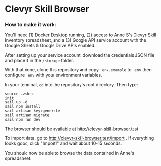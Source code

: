 # Clevyr Skill Browser

### How to make it work:

You'll need (1) Docker Desktop running, (2) access to Anne S's Clevyr Skill Inventory spreadsheet, and a (3) Google API service account with the Google Sheets & Google Drive APIs enabled. 

After setting up your service account, download the credentials JSON file and place it in the `/storage` folder.

With that done, clone this repository and copy `.env.example` to `.env` then configure `.env` with your environment variables.

In your terminal, `cd` into the repository's root directory. Then type:

```
source .zshrc
init
sail up -d
sail npm install
sail artisan key:generate
sail artisan migrate
sail npm run dev
```

The browser should be available at http://clevyr-skill-browser.test

To import data, go to http://clevyr-skill-browser.test/import . If everything looks good, click "Import!" and wait about 10-15 seconds.

You should now be able to browse the data contained in Anne's spreadsheet.

